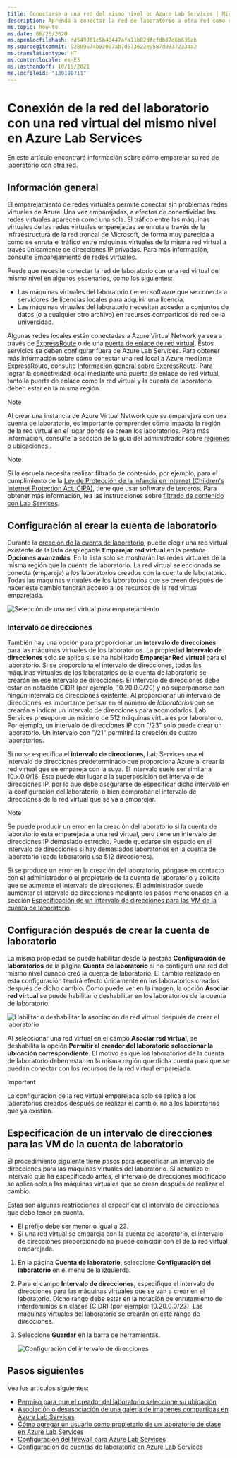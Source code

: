 ```yaml
---
title: Conectarse a una red del mismo nivel en Azure Lab Services | Microsoft Docs
description: Aprenda a conectar la red de laboratorio a otra red como una red del mismo nivel. Por ejemplo, conecte la red local de la organización o la universidad a la red virtual de laboratorio en Azure.
ms.topic: how-to
ms.date: 06/26/2020
ms.openlocfilehash: dd549061c5b40447afa11b82dfcfdb07d6b635ab
ms.sourcegitcommit: 92889674b93087ab7d573622e9587d0937233aa2
ms.translationtype: HT
ms.contentlocale: es-ES
ms.lasthandoff: 10/19/2021
ms.locfileid: "130180711"
---
```

# <a name="connect-your-labs-network-with-a-peer-virtual-network-in-azure-lab-services"></a>Conexión de la red del laboratorio con una red virtual del mismo nivel en Azure Lab Services

En este artículo encontrará información sobre cómo emparejar su red de laboratorio con otra red.

## <a name="overview"></a>Información general

El emparejamiento de redes virtuales permite conectar sin problemas redes virtuales de Azure. Una vez emparejadas, a efectos de conectividad las redes virtuales aparecen como una sola. El tráfico entre las máquinas virtuales de las redes virtuales emparejadas se enruta a través de la infraestructura de la red troncal de Microsoft, de forma muy parecida a como se enruta el tráfico entre máquinas virtuales de la misma red virtual a través únicamente de direcciones IP privadas. Para más información, consulte [Emparejamiento de redes virtuales](../virtual-network/virtual-network-peering-overview.md).

Puede que necesite conectar la red de laboratorio con una red virtual del mismo nivel en algunos escenarios, como los siguientes:

- Las máquinas virtuales del laboratorio tienen software que se conecta a servidores de licencias locales para adquirir una licencia.
- Las máquinas virtuales del laboratorio necesitan acceder a conjuntos de datos (o a cualquier otro archivo) en recursos compartidos de red de la universidad.

Algunas redes locales están conectadas a Azure Virtual Network ya sea a través de [ExpressRoute](../expressroute/expressroute-introduction.md) o de una [puerta de enlace de red virtual](../vpn-gateway/vpn-gateway-about-vpngateways.md). Estos servicios se deben configurar fuera de Azure Lab Services. Para obtener más información sobre cómo conectar una red local a Azure mediante ExpressRoute, consulte [Información general sobre ExpressRoute](../expressroute/expressroute-introduction.md). Para lograr la conectividad local mediante una puerta de enlace de red virtual, tanto la puerta de enlace como la red virtual y la cuenta de laboratorio deben estar en la misma región.

> [!NOTE]
> Al crear una instancia de Azure Virtual Network que se emparejará con una cuenta de laboratorio, es importante comprender cómo impacta la región de la red virtual en el lugar donde se crean los laboratorios.  Para más información, consulte la sección de la guía del administrador sobre [regiones o ubicaciones ](./administrator-guide.md#regionslocations).

> [!NOTE]
> Si la escuela necesita realizar filtrado de contenido, por ejemplo, para el cumplimiento de la [Ley de Protección de la Infancia en Internet (Children's Internet Protection Act, CIPA)](https://www.fcc.gov/consumers/guides/childrens-internet-protection-act), tiene que usar software de terceros.  Para obtener más información, lea las instrucciones sobre [filtrado de contenido con Lab Services](./administrator-guide.md#content-filtering).

## <a name="configure-at-the-time-of-lab-account-creation"></a>Configuración al crear la cuenta de laboratorio

Durante la [creación de la cuenta de laboratorio](tutorial-setup-lab-account.md), puede elegir una red virtual existente de la lista desplegable **Emparejar red virtual** en la pestaña **Opciones avanzadas**.  En la lista solo se mostrarán las redes virtuales de la misma región que la cuenta de laboratorio. La red virtual seleccionada se conecta (empareja) a los laboratorios creados con la cuenta de laboratorio.  Todas las máquinas virtuales de los laboratorios que se creen después de hacer este cambio tendrán acceso a los recursos de la red virtual emparejada.

![Selección de una red virtual para emparejamiento](./media/how-to-connect-peer-virtual-network/select-vnet-to-peer.png)

### <a name="address-range"></a>Intervalo de direcciones

También hay una opción para proporcionar un **intervalo de direcciones** para las máquinas virtuales de los laboratorios.  La propiedad **Intervalo de direcciones** solo se aplica si se ha habilitado **Emparejar Red virtual** para el laboratorio. Si se proporciona el intervalo de direcciones, todas las máquinas virtuales de los laboratorios de la cuenta de laboratorio se crearán en ese intervalo de direcciones. El intervalo de direcciones debe estar en notación CIDR (por ejemplo, 10.20.0.0/20) y no superponerse con ningún intervalo de direcciones existente.  Al proporcionar un intervalo de direcciones, es importante pensar en el número de *laboratorios* que se crearán e indicar un intervalo de direcciones para acomodarlos. Lab Services presupone un máximo de 512 máquinas virtuales por laboratorio.  Por ejemplo, un intervalo de direcciones IP con "/23" solo puede crear un laboratorio.  Un intervalo con "/21" permitirá la creación de cuatro laboratorios.

Si no se especifica el **intervalo de direcciones**, Lab Services usa el intervalo de direcciones predeterminado que proporciona Azure al crear la red virtual que se empareja con la suya.  El intervalo suele ser similar a 10.x.0.0/16.  Esto puede dar lugar a la superposición del intervalo de direcciones IP, por lo que debe asegurarse de especificar dicho intervalo en la configuración del laboratorio, o bien comprobar el intervalo de direcciones de la red virtual que se va a emparejar.

> [!NOTE]
> Se puede producir un error en la creación del laboratorio si la cuenta de laboratorio está emparejada a una red virtual, pero tiene un intervalo de direcciones IP demasiado estrecho. Puede quedarse sin espacio en el intervalo de direcciones si hay demasiados laboratorios en la cuenta de laboratorio (cada laboratorio usa 512 direcciones). 
> 
> Si se produce un error en la creación del laboratorio, póngase en contacto con el administrador o el propietario de la cuenta de laboratorio y solicite que se aumente el intervalo de direcciones. El administrador puede aumentar el intervalo de direcciones mediante los pasos mencionados en la sección [Especificación de un intervalo de direcciones para las VM de la cuenta de laboratorio](#specify-an-address-range-for-vms-in-the-lab-account). 

## <a name="configure-after-the-lab-account-is-created"></a>Configuración después de crear la cuenta de laboratorio

La misma propiedad se puede habilitar desde la pestaña **Configuración de laboratorios** de la página **Cuenta de laboratorio** si no configuró una red del mismo nivel cuando creó la cuenta de laboratorio. El cambio realizado en esta configuración tendrá efecto únicamente en los laboratorios creados después de dicho cambio. Como puede ver en la imagen, la opción **Asociar red virtual** se puede habilitar o deshabilitar en los laboratorios de la cuenta de laboratorio.

![Habilitar o deshabilitar la asociación de red virtual después de crear el laboratorio](./media/how-to-connect-peer-virtual-network/select-vnet-to-peer-existing-lab.png)

Al seleccionar una red virtual en el campo **Asociar red virtual**, se deshabilita la opción **Permitir al creador del laboratorio seleccionar la ubicación correspondiente**. El motivo es que los laboratorios de la cuenta de laboratorio deben estar en la misma región que dicha cuenta para que se puedan conectar con los recursos de la red virtual emparejada.

> [!IMPORTANT]
> La configuración de la red virtual emparejada solo se aplica a los laboratorios creados después de realizar el cambio, no a los laboratorios que ya existían.


## <a name="specify-an-address-range-for-vms-in-the-lab-account"></a>Especificación de un intervalo de direcciones para las VM de la cuenta de laboratorio
El procedimiento siguiente tiene pasos para especificar un intervalo de direcciones para las máquinas virtuales del laboratorio. Si actualiza el intervalo que ha especificado antes, el intervalo de direcciones modificado se aplica solo a las máquinas virtuales que se crean después de realizar el cambio. 

Estas son algunas restricciones al especificar el intervalo de direcciones que debe tener en cuenta. 

- El prefijo debe ser menor o igual a 23. 
- Si una red virtual se empareja con la cuenta de laboratorio, el intervalo de direcciones proporcionado no puede coincidir con el de la red virtual emparejada.

1. En la página **Cuenta de laboratorio**, seleccione **Configuración del laboratorio** en el menú de la izquierda.
2. Para el campo **Intervalo de direcciones**, especifique el intervalo de direcciones para las máquinas virtuales que se van a crear en el laboratorio. Dicho rango debe estar en la notación de enrutamiento de interdominios sin clases (CIDR) (por ejemplo: 10.20.0.0/23). Las máquinas virtuales del laboratorio se crearán en este rango de direcciones.
3. Seleccione **Guardar** en la barra de herramientas. 

    ![Configuración del intervalo de direcciones](./media/how-to-manage-lab-accounts/labs-configuration-page-address-range.png)

## <a name="next-steps"></a>Pasos siguientes

Vea los artículos siguientes:

- [Permiso para que el creador del laboratorio seleccione su ubicación](allow-lab-creator-pick-lab-location.md)
- [Asociación o desasociación de una galería de imágenes compartidas en Azure Lab Services](how-to-attach-detach-shared-image-gallery.md)
- [Cómo agregar un usuario como propietario de un laboratorio de clase en Azure Lab Services](how-to-add-user-lab-owner.md)
- [Configuración del firewall para Azure Lab Services](how-to-configure-firewall-settings.md)
- [Configuración de cuentas de laboratorio en Azure Lab Services](how-to-configure-lab-accounts.md)